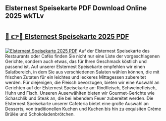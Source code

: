 ## Elsternest Speisekarte PDF Download Online 2025 wkTLv

# <h2><a href="http://gca5u7.nevu.top/?p=Elsternest+Speisekarte">🔗 👉🔴 Elsternest Speisekarte 2025 PDF</a></h2>

[![Elsternest Speisekarte 2025 PDF](https://i.imgur.com/dBaPXMq.png)](http://gca5u7.nevu.top/?p=Elsternest+Speisekarte)
Auf der Elsternest Speisekarte des Restaurants oder Cafés finden Sie nicht nur eine Liste der vorgeschlagenen Gerichte, sondern auch etwas, das für Ihren Geschmack köstlich und passend ist. Auf unserer Elsternest Speisekarte empfehlen wir einen Salatbereich, in dem Sie aus verschiedenen Salaten wählen können, die mit frischen Zutaten für ein leichtes und leckeres Mittagessen zubereitet werden. Für diejenigen, die Fleisch bevorzugen, bieten wir eine Auswahl an Gerichten auf der Elsternest Speisekarte an: Rindfleisch, Schweinefleisch, Huhn und Fisch. Unseren Auserwählten bieten wir Gourmet-Gerichte wie Schaschlik und Steak an, die bei lebendem Feuer zubereitet werden. Die Elsternest Speisekarte unserer Cafeteria bietet eine große Auswahl an Desserts, von traditionellen Kuchen und Kuchen bis hin zu exquisiten Crème Brûlée und Schokoladenbrötchen.

